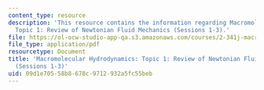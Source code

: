 ```yaml
---
content_type: resource
description: 'This resource contains the information regarding Macromolecular Hydrodynamics:
  Topic 1: Review of Newtonian Fluid Mechanics (Sessions 1-3).'
file: https://ol-ocw-studio-app-qa.s3.amazonaws.com/courses/2-341j-macromolecular-hydrodynamics-spring-2016/09d1e70558b8678c9712932a5fc55beb_MIT2_341JS16_Lec02-slides.pdf
file_type: application/pdf
resourcetype: Document
title: 'Macromolecular Hydrodynamics: Topic 1: Review of Newtonian Fluid Mechanics
  (Sessions 1-3)'
uid: 09d1e705-58b8-678c-9712-932a5fc55beb
---
```

